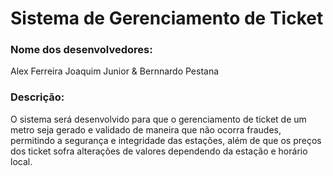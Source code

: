 # Sistema de Gerenciamento de Ticket
### Nome dos desenvolvedores: </br>
Alex Ferreira Joaquim Junior & Bernnardo Pestana </br>
### Descrição: </br>
O sistema será desenvolvido para que o gerenciamento de ticket de um metro seja gerado e validado de maneira que não ocorra fraudes, permitindo a segurança e integridade das estações, além de que os preços dos ticket sofra alterações de valores dependendo da estação e horário local.
